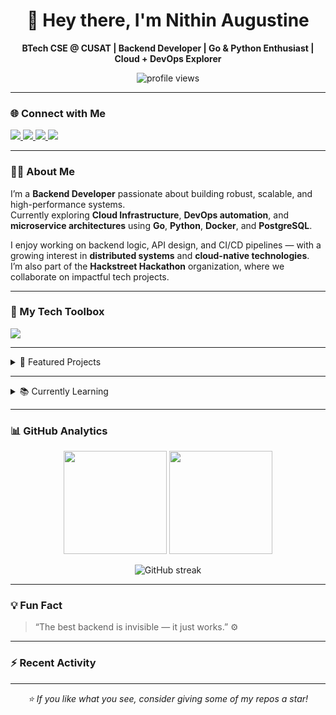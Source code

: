 <h1 align="center">👋 Hey there, I'm Nithin Augustine</h1>

<p align="center">
  <b>BTech CSE @ CUSAT | Backend Developer | Go & Python Enthusiast | Cloud + DevOps Explorer</b>
</p>

<p align="center">
  <img src="https://komarev.com/ghpvc/?username=NithinAug&label=Profile+Views&color=blueviolet&style=flat-square" alt="profile views" />
</p>

---

### 🌐 Connect with Me
<p align="left">
  <a href="https://www.linkedin.com/in/nithin-augustine-28bb56328/" target="_blank">
    <img src="https://img.shields.io/badge/LinkedIn-0077B5?style=for-the-badge&logo=linkedin&logoColor=white"/>
  </a>
  <a href="mailto:nithinaug@gmail.com">
    <img src="https://img.shields.io/badge/Gmail-D14836?style=for-the-badge&logo=gmail&logoColor=white"/>
  </a>
  <a href="https://github.com/hackstreet-hackathon" target="_blank">
    <img src="https://img.shields.io/badge/Hackstreet%20Hackathon-181717?style=for-the-badge&logo=github&logoColor=white"/>
  </a>
  <a href="https://github.com/NithinAug">
    <img src="https://img.shields.io/badge/GitHub-100000?style=for-the-badge&logo=github&logoColor=white"/>
  </a>
</p>

---

### 🧑‍💻 About Me
I’m a **Backend Developer** passionate about building robust, scalable, and high-performance systems.  
Currently exploring **Cloud Infrastructure**, **DevOps automation**, and **microservice architectures** using **Go**, **Python**, **Docker**, and **PostgreSQL**.  

I enjoy working on backend logic, API design, and CI/CD pipelines — with a growing interest in **distributed systems** and **cloud-native technologies**.  
I’m also part of the **Hackstreet Hackathon** organization, where we collaborate on impactful tech projects.

---

### 🧰 My Tech Toolbox
<p align="left">
  <img src="https://skillicons.dev/icons?i=go,python,postgres,docker,linux,html,css,js,cpp,git,figma,vscode,github,aws" />
</p>

---

<details>
  <summary>🚀 Featured Projects</summary>
  <br>
  
  - 🧾 **[Go Microservice Template](https://github.com/NithinAug/go-microservice-template)**  
    Fully containerized Go + Gin + PostgreSQL microservice setup with Air, SQLC, Goose, and GoReleaser integration.

  - ☁️ **[Cloud Automation Scripts](https://github.com/NithinAug/cloud-automation)**  
    Infrastructure automation and deployment scripts using Docker, Bash, and GitHub Actions.

  - ⚙️ **[Go Blueprint Project](https://github.com/NithinAug/goblueprint-project)**  
    CLI tool for generating boilerplate Go project structures instantly.
</details>

---

<details>
  <summary>📚 Currently Learning</summary>
  <br>
  - 🧠 Advanced **Go & Python backend design**  
  - ☁️ **AWS** and **DigitalOcean** cloud deployment  
  - 🐳 **Docker Compose** orchestration for microservices  
  - 🚀 CI/CD pipelines using **GitHub Actions + GoReleaser**  
  - 🧩 DevOps tools: **Kubernetes**, **Terraform**, and **Ansible**
</details>

---

### 📊 GitHub Analytics
<p align="center">
  <img src="https://github-readme-stats.vercel.app/api?username=NithinAug&show_icons=true&theme=radical" height="165" />
  <img src="https://github-readme-stats.vercel.app/api/top-langs/?username=NithinAug&layout=compact&theme=radical" height="165" />
</p>

<p align="center">
  <img src="https://streak-stats.demolab.com?user=NithinAug&theme=radical&hide_border=true&border_radius=10" alt="GitHub streak" />
</p>

---

### 💡 Fun Fact
> “The best backend is invisible — it just works.” ⚙️

---

### ⚡ Recent Activity
<!--START_SECTION:activity-->
<!--END_SECTION:activity-->

---

<p align="center">
  <i>⭐ If you like what you see, consider giving some of my repos a star!</i>
</p>

